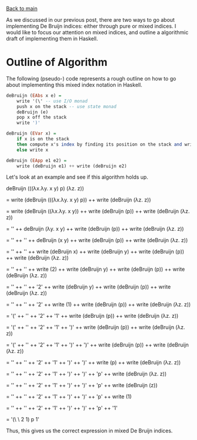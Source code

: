 [Back to main](https://jd-anabi.github.io/functional-programming/)

As we discussed in our previous post, there are two ways to go about implementing 
De Bruijn indices: either through pure or mixed indices. I would like to focus our 
attention on mixed indices, and outline a algorithmic draft of implementing them in Haskell. 

# Outline of Algorithm
The following (pseudo-) code represents a rough outline on how to go about implementing 
this mixed index notation in Haskell.

```haskell
deBruijn (EAbs x e) = 
    write '(\' -- use I/O monad
    push x on the stack -- use state monad
    deBruijn (e)
    pop x off the stack
    write ')'

deBruijn (EVar x) = 
    if x is on the stack
    then compute x's index by finding its position on the stack and write index
    else write x

deBruijn (EApp e1 e2) = 
    write (deBruijn e1) ++ write (deBruijn e2)
```

Let's look at an example and see if this algorithm holds up.

deBruijn (((&lambda;x.&lambda;y. x y) p) (&lambda;z. z))

= write (deBruijn (((&lambda;x.&lambda;y. x y) p)) ++ write (deBruijn (&lambda;z. z))

= write (deBruijn ((&lambda;x.&lambda;y. x y)) ++ write (deBruijn (p)) ++ write (deBruijn (&lambda;z. z))

= '\' ++ deBruijn (&lambda;y. x y) ++ write (deBruijn (p)) ++ write (deBruijn (&lambda;z. z))

= '\' ++ '\' ++ deBruijn (x y) ++ write (deBruijn (p)) ++ write (deBruijn (&lambda;z. z))

= '\' ++ '\' ++ write (deBruijn x) ++ write (deBruijn y) ++ write (deBruijn (p)) ++ write (deBruijn (&lambda;z. z))

= '\' ++ '\' ++ write (2) ++ write (deBruijn y) ++ write (deBruijn (p)) ++ write (deBruijn (&lambda;z. z))

= '\' ++ '\' ++ '2' ++ write (deBruijn y) ++ write (deBruijn (p)) ++ write (deBruijn (&lambda;z. z))

= '\' ++ '\' ++ '2' ++ write (1) ++ write (deBruijn (p)) ++ write (deBruijn (&lambda;z. z))

= '(\' ++ '\' ++ '2' ++ '1' ++ write (deBruijn (p)) ++ write (deBruijn (&lambda;z. z))

= '(\' ++ '\' ++ '2' ++ '1' ++ ')' ++ write (deBruijn (p)) ++ write (deBruijn (&lambda;z. z))

= '(\' ++ '\' ++ '2' ++ '1' ++ ')' ++ ')' ++ write (deBruijn (p)) ++ write (deBruijn (&lambda;z. z))

= '\' ++ '\' ++ '2' ++ '1' ++ ')' ++ ')' ++ write (p) ++ write (deBruijn (&lambda;z. z))

= '\' ++ '\' ++ '2' ++ '1' ++ ')' ++ ')' ++ 'p' ++ write (deBruijn (&lambda;z. z))

= '\' ++ '\' ++ '2' ++ '1' ++ ')' ++ ')' ++ 'p' ++ write (deBruijn (z))

= '\' ++ '\' ++ '2' ++ '1' ++ ')' ++ ')' ++ 'p' ++ write (1)

= '\' ++ '\' ++ '2' ++ '1' ++ ')' ++ ')' ++ 'p' ++ '1'

= '(\ \ 2 1) p 1'

Thus, this gives us the correct expression in mixed De Bruijn indices.
